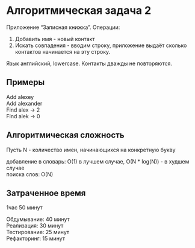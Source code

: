 ﻿# Алгоритмическая задача 2
Приложение “Записная книжка”. Операции:

1. Добавить имя - новый контакт  
2. Искать совпадения - вводим строку, приложение выдаёт сколько контактов начинается на эту строку.  

Язык английский, lowercase. Контакты дважды не повторяются.


## Примеры
Add alexey  
Add alexander  
Find alex -> 2  
Find alek -> 0  

## Алгоритмическая сложность
Пусть N - количество имен, начинающихся на конкретную букву  

добавление в словарь: O(1) в лучшем случае, O(N * log(N)) - в худшем случае  
поиска слов: O(N)  

## Затраченное время
1час 50 минут  

Обдумывание: 40 минут  
Реализация: 30 минут  
Тестирование: 25 минут  
Рефакторинг: 15 минут  
